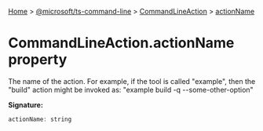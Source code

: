 [Home](./index) &gt; [@microsoft/ts-command-line](./ts-command-line.md) &gt; [CommandLineAction](./ts-command-line.commandlineaction.md) &gt; [actionName](./ts-command-line.commandlineaction.actionname.md)

# CommandLineAction.actionName property

The name of the action. For example, if the tool is called "example", then the "build" action might be invoked as: "example build -q --some-other-option"

**Signature:**
```javascript
actionName: string
```
